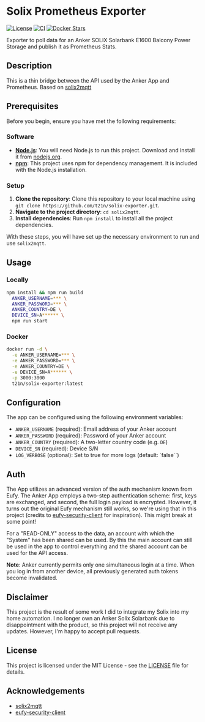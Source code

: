 # Solix Prometheus Exporter



[![License](https://img.shields.io/github/license/t21n/solix-exporter.svg)](LICENSE)
[![CI](https://github.com/t21n/solix-exporter/actions/workflows/build.yml/badge.svg)](https://github.com/t21n/solix-exporter/actions/workflows/build.yml)
[![Docker Stars](https://img.shields.io/docker/stars/tools4homeautomation/solix-exporter.svg)](https://hub.docker.com/r/tools4homeautomation/solix-exporter)

Exporter to poll data for an Anker SOLIX Solarbank E1600 Balcony Power Storage and publish it as Prometheus Stats.

## Description
This is a thin bridge between the API used by the Anker App and Prometheus. Based on [solix2mqtt](https://github.com/t21n/solix-exporter)

## Prerequisites

Before you begin, ensure you have met the following requirements:

### Software
- **[Node.js](https://nodejs.org/)**: You will need Node.js to run this project. Download and install it from [nodejs.org](https://nodejs.org/).
- **[npm](https://www.npmjs.com/)**: This project uses npm for dependency management. It is included with the Node.js installation.

### Setup
1. **Clone the repository**: Clone this repository to your local machine using `git clone https://github.com/t21n/solix-exporter.git`.
2. **Navigate to the project directory**: `cd solix2mqtt`.
3. **Install dependencies**: Run `npm install` to install all the project dependencies.

With these steps, you will have set up the necessary environment to run and use `solix2mqtt`.

## Usage
### Locally
```bash
npm install && npm run build
  ANKER_USERNAME=*** \
  ANKER_PASSWORD=*** \
  ANKER_COUNTRY=DE \
  DEVICE_SN=A****** \
  npm run start
```

### Docker
```bash
docker run -d \
  -e ANKER_USERNAME=*** \
  -e ANKER_PASSWORD=*** \
  -e ANKER_COUNTRY=DE \
  -e DEVICE_SN=A****** \
  -p 3000:3000
  t21n/solix-exporter:latest
```

## Configuration
The app can be configured using the following environment variables:

- `ANKER_USERNAME` (required): Email address of your Anker account
- `ANKER_PASSWORD` (required): Password of your Anker account
- `ANKER_COUNTRY` (required): A two-letter country code (e.g. `DE`)
- `DEVICE_SN` (required): Device S/N
- `LOG_VERBOSE` (optional): Set to true for more logs (default: `false``)

## Auth

The App utilizes an advanced version of the auth mechanism known from Eufy. The Anker App employs a two-step authentication scheme: first, keys are exchanged, and second, the full login payload is encrypted. However, it turns out the original Eufy mechanism still works, so we're using that in this project (credits to [eufy-security-client](https://github.com/bropat/eufy-security-client) for inspiration). This might break at some point!

For a "READ-ONLY" access to the data, an account with which the "System" has been shared can be used. By this the main account can still be used in the app to control everything and the shared account can be used for the API access.

**Note**: Anker currently permits only one simultaneous login at a time. When you log in from another device, all previously generated auth tokens become invalidated.

## Disclaimer
This project is the result of some work I did to integrate my Solix into my home automation. I no longer own an Anker Solix Solarbank due to disappointment with the product, so this project will not receive any updates. However, I'm happy to accept pull requests.

## License

This project is licensed under the MIT License - see the [LICENSE](LICENSE) file for details.

## Acknowledgements
- [solix2mqtt](https://github.com/SteiniZuHaus/Solix2)
- [eufy-security-client](https://github.com/bropat/eufy-security-client)
